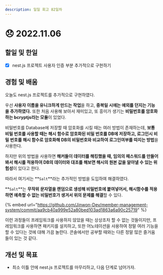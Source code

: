 ```yaml
---
description: 일일 회고 82일차
---
```


# 😞 2022.11.06

## 할일 및 한일

* [x] nest.js 프로젝트 사용자 인증 부분 추가적으로 구현하기&#x20;

## 경험 및 배움&#x20;

오늘도 nest.js 프로젝트를 추가적으로 구현하였다.

우선 **사용자 이름을 유니크하게 만드는 작업**을 하고, **중복일 시에는 예외를 던지는 기능을 추가하였다.** 또한 처음 사용해 보아서 재미있고, 또 흥미가 생기는 **비밀번호를 암호화하는 bcryptjs라는 모듈**이 있었다.

비밀번호를 Database에 저장할 때 암호화를 시킬 때는 여러 방법이 존재하는데, **보통 비밀 번호를 사용할 때는 해시 함수로 암호화된 비밀 번호를 DB에 저장하고, 로그인시 비밀 번호를 해시 함수로 암호화해 DB의 비밀번호와 비교하여 로그인여부를 따지는 방법**을 사용한다.

하지만 위의 방법을 사용하면 **해커들이 데이터를 해킹했을 때, 임의의 패스워드를 만들어봐서 해시를 적용하여 DB의 데이터와 대조를 해보면 해시의 원본 값을 알아낼 수 있는 위험성**이 있다고 한다.

따라서 여기서는 **`Salt`**라는 추가적인 방법을 도입하여 해결하였다.

**`Salt`**는 **무작위 문자열을 랜덤으로 생성해 비밀번호에 붙여넣어서, 해시함수를 적용하면 예측할 수 없는 비밀번호가 생겨서 위의 문제를 해결**할 수 있다.

{% embed url="https://github.com/Jinwon-Dev/member-management-system/commit/aa9cb40a999e52a80bed103ad1863a6a90c25719" %}

이런 과정들이 프레임워크를 사용하지 않았을 때는 상상조차 할 수 없는 것들이지만, 프레임워크를 사용하면 패키지를 설치하고, 또한 어노테이션을 사용하여 정말 여러 기능을 할 수 있다는 것에 대해 가끔 놀란다. 콘솔에서만 공부할 때와는 다른 정말 많은 즐거움들이 있는 것 같다.&#x20;

## 개선 및 목표&#x20;

* 최소 이틀 안에 nest.js 프로젝트를 마무리하고, 다음 단계로 넘어가자.&#x20;
